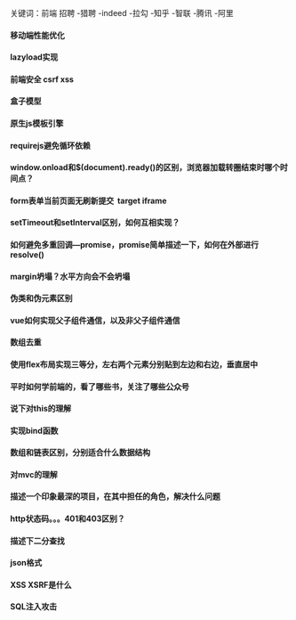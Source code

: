 关键词：前端 招聘 -猎聘 -indeed -拉勾 -知乎 -智联 -腾讯 -阿里
#### 移动端性能优化

#### lazyload实现

#### 前端安全 csrf xss

#### 盒子模型

#### 原生js模板引擎

#### requirejs避免循环依赖


#### window.onload和$(document).ready()的区别，浏览器加载转圈结束时哪个时间点？  

#### form表单当前页面无刷新提交  target iframe  

#### setTimeout和setInterval区别，如何互相实现？  

#### 如何避免多重回调—promise，promise简单描述一下，如何在外部进行resolve()  

#### margin坍塌？水平方向会不会坍塌  

#### 伪类和伪元素区别  

#### vue如何实现父子组件通信，以及非父子组件通信  

#### 数组去重  

#### 使用flex布局实现三等分，左右两个元素分别贴到左边和右边，垂直居中  

#### 平时如何学前端的，看了哪些书，关注了哪些公众号  
       
#### 说下对this的理解  

#### 实现bind函数  

#### 数组和链表区别，分别适合什么数据结构  

#### 对mvc的理解  

#### 描述一个印象最深的项目，在其中担任的角色，解决什么问题  

#### http状态码。。。401和403区别？  

#### 描述下二分查找

#### json格式

#### XSS XSRF是什么

#### SQL注入攻击